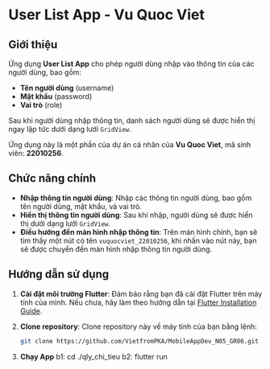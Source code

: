 # User List App - Vu Quoc Viet

## Giới thiệu

Ứng dụng **User List App** cho phép người dùng nhập vào thông tin của các người dùng, bao gồm:
- **Tên người dùng** (username)
- **Mật khẩu** (password)
- **Vai trò** (role)

Sau khi người dùng nhập thông tin, danh sách người dùng sẽ được hiển thị ngay lập tức dưới dạng lưới `GridView`.

Ứng dụng này là một phần của dự án cá nhân của **Vu Quoc Viet**, mã sinh viên: **22010256**.

## Chức năng chính

- **Nhập thông tin người dùng**: Nhập các thông tin người dùng, bao gồm tên người dùng, mật khẩu, và vai trò.
- **Hiển thị thông tin người dùng**: Sau khi nhập, người dùng sẽ được hiển thị dưới dạng lưới `GridView`.
- **Điều hướng đến màn hình nhập thông tin**: Trên màn hình chính, bạn sẽ tìm thấy một nút có tên `vuquocviet_22010256`, khi nhấn vào nút này, bạn sẽ được chuyển đến màn hình nhập thông tin người dùng.

## Hướng dẫn sử dụng

1. **Cài đặt môi trường Flutter**:
   Đảm bảo rằng bạn đã cài đặt Flutter trên máy tính của mình. Nếu chưa, hãy làm theo hướng dẫn tại [Flutter Installation Guide](https://flutter.dev/docs/get-started/install).

2. **Clone repository**:
   Clone repository này về máy tính của bạn bằng lệnh:
   ```bash
   git clone https://github.com/VietfromPKA/MobileAppDev_N05_GR06.git

3. **Chạy App**
    b1: cd ./qly_chi_tieu
    b2: flutter run

